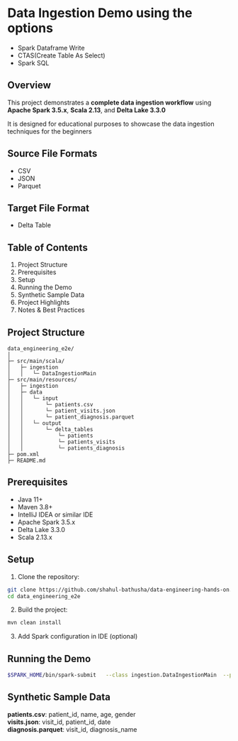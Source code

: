 # Data Ingestion Demo using the options
- Spark Dataframe Write
- CTAS(Create Table As Select)
- Spark SQL

## Overview
This project demonstrates a **complete data ingestion workflow** using **Apache Spark 3.5.x**, **Scala 2.13**, and **Delta Lake 3.3.0**

It is designed for educational purposes to showcase the data ingestion techniques for the beginners

## Source File Formats
- CSV
- JSON
- Parquet

## Target File Format
- Delta Table

## Table of Contents
1. Project Structure
2. Prerequisites
3. Setup
4. Running the Demo
5. Synthetic Sample Data
6. Project Highlights
7. Notes & Best Practices

## Project Structure
```
data_engineering_e2e/
│
├─ src/main/scala/
│   ├─ ingestion
│   │   └─ DataIngestionMain
├─ src/main/resources/
│   ├─ ingestion
│   ├─ data
│   │   └─ input
│   │       └─ patients.csv
│   │       └─ patient_visits.json
│   │       └─ patient_diagnosis.parquet
│   │   └─ output
│   │       └─ delta_tables
│   │           └─ patients
│   │           └─ patients_visits
│   │           └─ patients_diagnosis
├─ pom.xml
├─ README.md
```

## Prerequisites
- Java 11+
- Maven 3.8+
- IntelliJ IDEA or similar IDE
- Apache Spark 3.5.x
- Delta Lake 3.3.0
- Scala 2.13.x

## Setup
1. Clone the repository:
```bash
git clone https://github.com/shahul-bathusha/data-engineering-hands-on.git
cd data_engineering_e2e
```
2. Build the project:
```bash
mvn clean install
```
3. Add Spark configuration in IDE (optional)

## Running the Demo
```bash
$SPARK_HOME/bin/spark-submit   --class ingestion.DataIngestionMain  --packages io.delta:delta-spark_2.13:3.3.1 target/data_engineering_e2e-1.0-SNAPSHOT-jar-with-dependencies.jar
```


## Synthetic Sample Data
**patients.csv**: patient_id, name, age, gender  
**visits.json**: visit_id, patient_id, date  
**diagnosis.parquet**: visit_id, diagnosis_name

